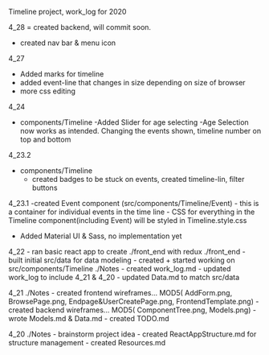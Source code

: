 Timeline project, work_log for 2020 


4_28
  = created backend, will commit soon.
  - created nav bar & menu icon


4_27
  - Added marks for timeline
  - added event-line that changes in size depending on size of browser
  - more css editing 
  <!--! make details a popup & add hover effect for each event  -->

4_24
  - components/Timeline
    -Added Slider for age selecting
    -Age Selection now works as intended. Changing the events shown, timeline number on top and bottom
     <!--! Add marks for the timeline(DONE) & align event with each mark(DONE)   -->

4_23.2
  - components/Timeline
    - created badges to be stuck on events, created timeline-lin, filter buttons 
  <!-- ! group buttons together, major/minor(DONE) , personal, world/country/city -->


4_23.1
  -created Event component (src/components/Timeline/Event)
    - this is a container for individual events in the time line
    - CSS for everything in the Timeline component(including Event) will be styled in Timeline.style.css
  - Added Material UI & Sass, no implementation yet


4_22
    - ran basic react app to create ./front_end with redux
    ./front_end
        - built initial src/data for data modeling
        - created + started working on src/components/Timeline
    ./Notes
      - created work_log.md
        - updated work_log to include 4_21 & 4_20
      - updated Data.md to match src/data

4_21
    ./Notes
      - created frontend wireframes... MOD5( AddForm.png, BrowsePage.png, Endpage&UserCreatePage.png, FrontendTemplate.png)
      - created backend wireframes... MOD5( ComponentTree.png, Models.png)
      - wrote Models.md & Data.md
      - created TODO.md

4_20
    ./Notes
      - brainstorm project idea
      - created ReactAppStructure.md for structure management
      - created Resources.md